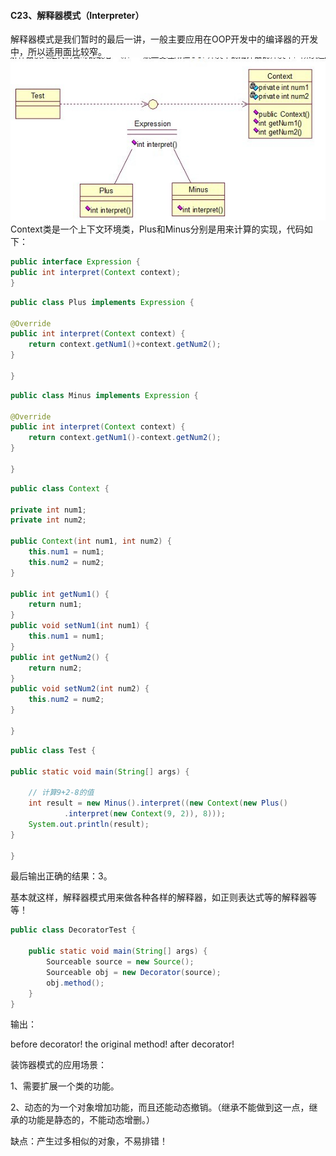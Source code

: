 #### C23、解释器模式（Interpreter） ####

解释器模式是我们暂时的最后一讲，一般主要应用在OOP开发中的编译器的开发中，所以适用面比较窄。
![](./img4/c23.jpg)
Context类是一个上下文环境类，Plus和Minus分别是用来计算的实现，代码如下：

```java
public interface Expression {
public int interpret(Context context);
}
```

```java
public class Plus implements Expression {

@Override  
public int interpret(Context context) {  
    return context.getNum1()+context.getNum2();  
}  

}
```

```java
public class Minus implements Expression {

@Override  
public int interpret(Context context) {  
    return context.getNum1()-context.getNum2();  
}  

}
```

```java
public class Context {

private int num1;  
private int num2;  

public Context(int num1, int num2) {  
    this.num1 = num1;  
    this.num2 = num2;  
}  

public int getNum1() {  
    return num1;  
}  
public void setNum1(int num1) {  
    this.num1 = num1;  
}  
public int getNum2() {  
    return num2;  
}  
public void setNum2(int num2) {  
    this.num2 = num2;  
}  

}
```

```java
public class Test {

public static void main(String[] args) {  

    // 计算9+2-8的值  
    int result = new Minus().interpret((new Context(new Plus()  
            .interpret(new Context(9, 2)), 8)));  
    System.out.println(result);  
}  

}
```

最后输出正确的结果：3。

基本就这样，解释器模式用来做各种各样的解释器，如正则表达式等的解释器等等！

```java
public class DecoratorTest {  

    public static void main(String[] args) {  
        Sourceable source = new Source();  
        Sourceable obj = new Decorator(source);  
        obj.method();  
    }  
}  
```

输出：

before decorator!
the original method!
after decorator!

装饰器模式的应用场景：

1、需要扩展一个类的功能。

2、动态的为一个对象增加功能，而且还能动态撤销。（继承不能做到这一点，继承的功能是静态的，不能动态增删。）

缺点：产生过多相似的对象，不易排错！
